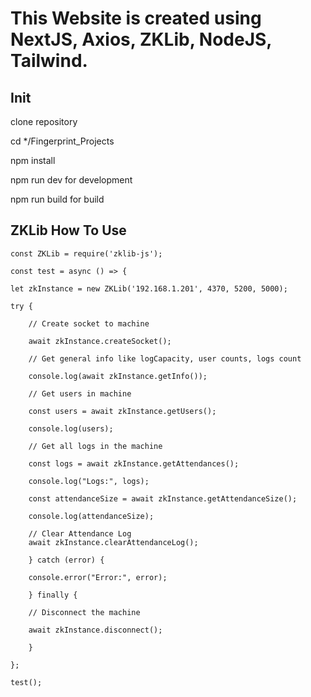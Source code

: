 This Website is created using NextJS, Axios, ZKLib, NodeJS, Tailwind.
====

Init
-----
clone repository

cd */Fingerprint_Projects

npm install

npm run dev for development

npm run build for build

ZKLib How To Use
-----
    const ZKLib = require('zklib-js');

    const test = async () => {
  
    let zkInstance = new ZKLib('192.168.1.201', 4370, 5200, 5000);

    try {
    
        // Create socket to machine
    
        await zkInstance.createSocket();

        // Get general info like logCapacity, user counts, logs count
        
        console.log(await zkInstance.getInfo());
    
        // Get users in machine
        
        const users = await zkInstance.getUsers();
        
        console.log(users);
    
        // Get all logs in the machine
        
        const logs = await zkInstance.getAttendances();
        
        console.log("Logs:", logs);
    
        const attendanceSize = await zkInstance.getAttendanceSize();
       
        console.log(attendanceSize);
    
        // Clear Attendance Log
        await zkInstance.clearAttendanceLog();
    
        } catch (error) {
        
        console.error("Error:", error);
      
        } finally {
        
        // Disconnect the machine
        
        await zkInstance.disconnect();
      
        }

    };

    test();
